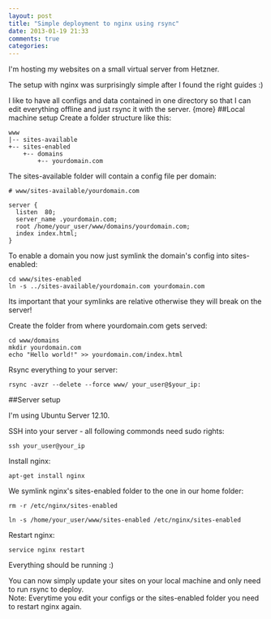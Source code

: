 ```yaml
---
layout: post
title: "Simple deployment to nginx using rsync"
date: 2013-01-19 21:33
comments: true
categories: 
---
```


I'm hosting my websites on a small virtual server from Hetzner.

The setup with nginx was surprisingly simple after I found the right guides :)

I like to have all configs and data contained in one directory so that I can edit everything offline and just rsync it with the server.
{more}
##Local machine setup
Create a folder structure like this:

```
www
|-- sites-available
+-- sites-enabled
    +-- domains
        +-- yourdomain.com
```

The sites-available folder will contain a config file per domain:

```
# www/sites-available/yourdomain.com

server {
  listen  80;
  server_name .yourdomain.com;
  root /home/your_user/www/domains/yourdomain.com;
  index index.html;
}
```

To enable a domain you now just symlink the domain's config into sites-enabled:
```
cd www/sites-enabled
ln -s ../sites-available/yourdomain.com yourdomain.com
```
Its important that your symlinks are relative otherwise they will break on the server!

Create the folder from where yourdomain.com gets served:
```
cd www/domains
mkdir yourdomain.com
echo "Hello world!" >> yourdomain.com/index.html
```

Rsync everything to your server:
```
rsync -avzr --delete --force www/ your_user@$your_ip:
```

##Server setup

I'm using Ubuntu Server 12.10.

SSH into your server - all following commonds need sudo rights:
```
ssh your_user@your_ip
```

Install nginx:
```
apt-get install nginx
```

We symlink nginx's sites-enabled folder to the one in our home folder:

```
rm -r /etc/nginx/sites-enabled

ln -s /home/your_user/www/sites-enabled /etc/nginx/sites-enabled
```

Restart nginx:
```
service nginx restart
```

Everything should be running :)

You can now simply update your sites on your local machine and only need to run rsync to deploy.  
Note: Everytime you edit your configs or the sites-enabled folder you need to restart nginx again.

